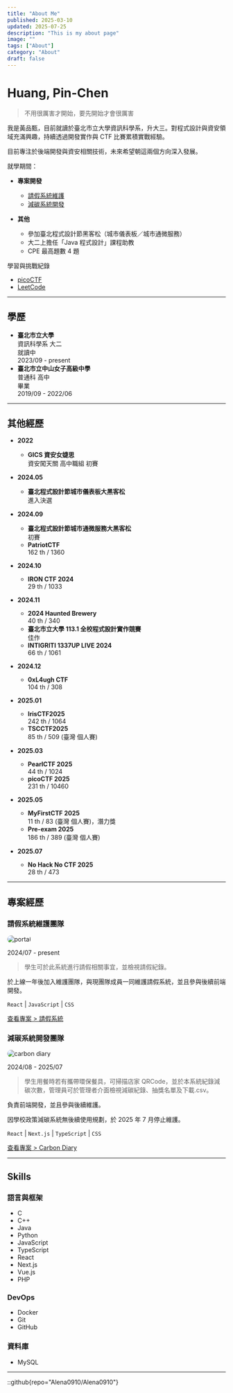 ```yaml
---
title: "About Me"
published: 2025-03-10
updated: 2025-07-25
description: "This is my about page"
image: ""
tags: ["About"]
category: "About"
draft: false
---
```


# Huang, Pin-Chen

> 不用很厲害才開始，要先開始才會很厲害

我是黃品甄，目前就讀於臺北市立大學資訊科學系，升大三。對程式設計與資安領域充滿興趣，持續透過開發實作與 CTF 比賽累積實戰經驗。

目前專注於後端開發與資安相關技術，未來希望朝這兩個方向深入發展。

就學期間：

- **專案開發**

  - [請假系統維護](#請假系統維護團隊)
  - [減碳系統開發](#減碳系統開發團隊)

- **其他**
  - 參加臺北程式設計節黑客松（城市儀表板／城市通微服務）
  - 大二上擔任「Java 程式設計」課程助教
  - CPE 最高題數 4 題

學習與挑戰紀錄

- [picoCTF](https://play.picoctf.org/users/pinzhen0910)
- [LeetCode](https://leetcode.com/u/pinzhenhuang0910/)

---

## 學歷

- **臺北市立大學**  
  資訊科學系 大二  
  就讀中  
  2023/09 - present
- **臺北市立中山女子高級中學**  
  普通科 高中  
  畢業  
  2019/09 - 2022/06

---

## 其他經歷

- **2022**

  - **GICS 資安女婕思**  
    資安闖天關 高中職組 初賽

- **2024.05**

  - **臺北程式設計節城市儀表板大黑客松**  
    進入決選

- **2024.09**

  - **臺北程式設計節城市通微服務大黑客松**  
    初賽
  - **PatriotCTF**  
    162 th / 1360

- **2024.10**
  - **IRON CTF 2024**  
    29 th / 1033
- **2024.11**

  - **2024 Haunted Brewery**  
    40 th / 340
  - **臺北市立大學 113.1 全校程式設計實作競賽**  
    佳作
  - **INTIGRITI 1337UP LIVE 2024**  
    66 th / 1061

- **2024.12**

  - **0xL4ugh CTF**  
    104 th / 308

- **2025.01**

  - **IrisCTF2025**  
    242 th / 1064
  - **TSCCTF2025**  
    85 th / 509 (臺灣 個人賽)

- **2025.03**

  - **PearlCTF 2025**  
    44 th / 1024
  - **picoCTF 2025**  
    231 th / 10460

- **2025.05**

  - **MyFirstCTF 2025**  
    11 th / 83 (臺灣 個人賽)，潛力獎
  - **Pre-exam 2025**  
    186 th / 389 (臺灣 個人賽)

- **2025.07**
  - **No Hack No CTF 2025**  
    28 th / 473

---

## 專案經歷

### 請假系統維護團隊

<img src="/assets/images/project/portal_img.png" alt="portal" style="max-height: 400px; max-width: 50%; border-radius: 16px;" />

2024/07 - present

> 學生可於此系統進行請假相關事宜，並檢視請假紀錄。

於上線一年後加入維護團隊，與現團隊成員一同維護請假系統，並且參與後續前端開發。

`React` | `JavaScript` | `CSS`

[查看專案 > 請假系統](https://portal.utaipei.edu.tw/)

### 減碳系統開發團隊

<img src="/assets/images/project/carbon_img.png" alt="carbon diary" style="max-height: 400px; max-width: 50%; border-radius: 16px;" />

2024/08 - 2025/07

> 學生用餐時若有攜帶環保餐具，可掃描店家 QRCode，並於本系統紀錄減碳次數，管理員可於管理者介面檢視減碳紀錄、抽獎名單及下載.csv。

負責前端開發，並且參與後續維護。  

因學校政策減碳系統無後續使用規劃，於 2025 年 7 月停止維護。  

`React` | `Next.js` | `TypeScript` | `CSS`

[查看專案 > Carbon Diary](https://portal.utaipei.edu.tw/)

---

## Skills

### 語言與框架

- C
- C++
- Java
- Python
- JavaScript
- TypeScript
- React
- Next.js
- Vue.js
- PHP

### DevOps

- Docker
- Git
- GitHub

### 資料庫

- MySQL

---

::github{repo="Alena0910/Alena0910"}
